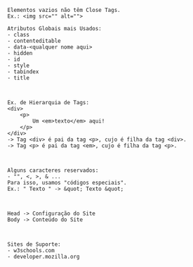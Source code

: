 <!-- Comentário Html -->


    Elementos vazios não têm Close Tags.
    Ex.: <img src="" alt="">

    Atributos Globais mais Usados:
    - class
    - contenteditable
    - data-<qualquer nome aqui>
    - hidden
    - id
    - style
    - tabindex
    - title



    Ex. de Hierarquia de Tags:
    <div>
        <p>
            Um <em>texto</em> aqui!
        </p>
    </div>
    -> Tag <div> é pai da tag <p>, cujo é filha da tag <div>. 
    -> Tag <p> é pai da tag <em>, cujo é filha da tag <p>.



    Alguns caracteres reservados:
    - "", <, >, & ...
    Para isso, usamos "códigos especiais".
    Ex.: " Texto " -> &quot; Texto &quot;



    Head -> Configuração do Site
    Body -> Conteúdo do Site



    Sites de Suporte:
    - w3schools.com
    - developer.mozilla.org
